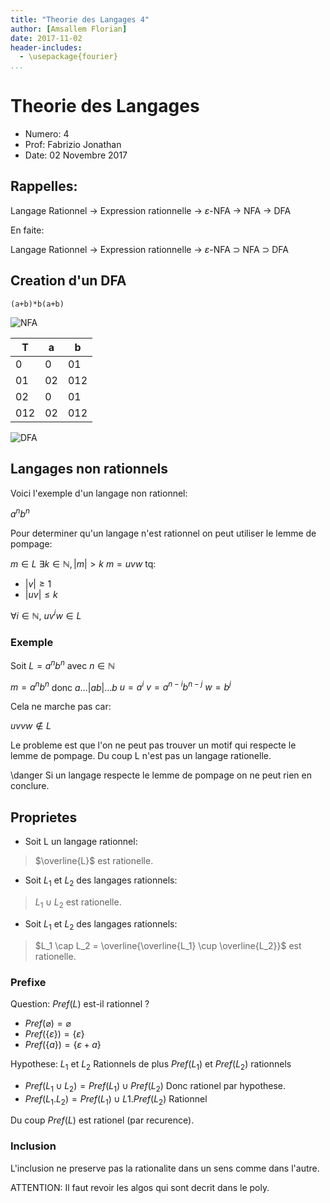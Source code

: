 ```yaml
---
title: "Theorie des Langages 4"
author: [Amsallem Florian]
date: 2017-11-02
header-includes:
  - \usepackage{fourier}
...
```


# Theorie des Langages

* Numero: 4
* Prof: Fabrizio Jonathan
* Date: 02 Novembre 2017

## Rappelles:

Langage Rationnel $\rightarrow$ Expression rationnelle $\rightarrow$ $\varepsilon$-NFA
$\rightarrow$ NFA $\rightarrow$ DFA

En faite:

Langage Rationnel $\rightarrow$ Expression rationnelle $\rightarrow$ $\varepsilon$-NFA
$\supset$ NFA $\supset$ DFA

## Creation d'un DFA

```
(a+b)*b(a+b)
```

![NFA](http://image.ibb.co/fFZ0tG/Screenshot_from_2017_11_02_14_16_41.png)

| T | a | b |
| - | - | - |
| 0 | 0 | 01 |
| 01 | 02 | 012 |
| 02 | 0 | 01 |
| 012 | 02 | 012 |

![DFA](http://image.ibb.co/coZ5Sb/Screenshot_from_2017_11_02_14_23_52.png)

## Langages non rationnels

Voici l'exemple d'un langage non rationnel:

$a^nb^n$

Pour determiner qu'un langage n'est rationnel on peut utiliser le
lemme de pompage:

$m \in L$
$\exists k \in \mathbb{N}, |m| > k$
$m = uvw$ tq:

* $|v| \geq 1$
* $|uv| \leq k$

$\forall i \in \mathbb{N},$
$uv^iw \in L$

### Exemple

Soit $L = a^nb^n$ avec $n \in \mathbb{N}$

$m = a^nb^n$ donc $a\dots|ab|\dots b$
$u = a^i$
$v = a^{n-i}b^{n-j}$
$w = b^j$

Cela ne marche pas car:

$uvvw \notin L$

Le probleme est que l'on ne peut pas trouver un motif qui respecte le lemme de
pompage. Du coup L n'est pas un langage rationelle.

\danger Si un langage respecte le lemme de pompage on ne peut rien en conclure.

## Proprietes

* Soit L un langage rationnel:

> $\overline{L}$ est rationelle.

* Soit $L_1$ et $L_2$ des langages rationnels:

> $L_1 \cup L_2$ est rationelle.

* Soit $L_1$ et $L_2$ des langages rationnels:

> $L_1 \cap L_2 = \overline{\overline{L_1} \cup \overline{L_2}}$ est rationelle.

### Prefixe

Question: $Pref(L)$ est-il rationnel ?

* $Pref(\varnothing) = \varnothing$
* $Pref(\{\varepsilon\}) = \{\varepsilon\}$
* $Pref(\{a\}) = \{\varepsilon + a \}$

Hypothese: $L_1$ et $L_2$ Rationnels de plus $Pref(L_1)$ et $Pref(L_2)$ rationnels

* $Pref(L_1 \cup L_2) = Pref(L_1) \cup Pref(L_2)$ Donc rationel par hypothese.
* $Pref(L_1 . L_2)=Pref(L_1) \cup L1 . Pref(L_2)$ Rationnel

Du coup $Pref(L)$ est rationel (par recurence).

### Inclusion

L'inclusion ne preserve pas la rationalite dans un sens comme
dans l'autre.

ATTENTION: Il faut revoir les algos qui sont decrit dans le poly.
